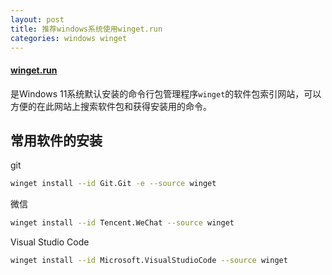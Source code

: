 ```yaml
---
layout: post
title: 推荐windows系统使用winget.run
categories: windows winget
---
```

#### [winget.run](https://winget.run/ )

是Windows 11系统默认安装的命令行包管理程序`winget`的软件包索引网站，可以方便的在此网站上搜索软件包和获得安装用的命令。


## 常用软件的安装

git

```sh
winget install --id Git.Git -e --source winget
```

微信

```sh
winget install --id Tencent.WeChat --source winget
```

Visual Studio Code

```sh
winget install --id Microsoft.VisualStudioCode --source winget
```
